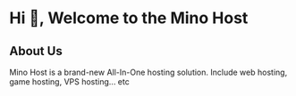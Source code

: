 # Hi 👋, Welcome to the Mino Host

## About Us

Mino Host is a brand-new All-In-One hosting solution. Include web hosting, game hosting, VPS hosting... etc
